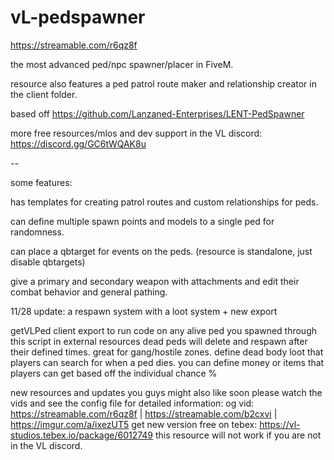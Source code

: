 # vL-pedspawner

https://streamable.com/r6qz8f

the most advanced ped/npc spawner/placer in FiveM. 

resource also features a ped patrol route maker and relationship creator in the client folder.

based off https://github.com/Lanzaned-Enterprises/LENT-PedSpawner

more free resources/mlos and dev support in the VL discord: https://discord.gg/GC6tWQAK8u


--

some features:

has templates for creating patrol routes and custom relationships for peds.

can define multiple spawn points and models to a single ped for randomness.

can place a qbtarget for events on the peds. 
(resource is standalone, just disable qbtargets)

give a primary and secondary weapon with attachments and edit their combat behavior and general pathing.

11/28 update: 
a respawn system with a loot system + new export

getVLPed client export to run code on any alive ped you spawned through this script in external resources
dead peds will delete and respawn after their defined times. great for gang/hostile zones.
define dead body loot that players can search for when a ped dies. you can define money or items that players can get based off the individual chance %

new resources and updates you guys might also like soon
please watch the vids and see the config file for detailed information: 
og vid: https://streamable.com/r6qz8f | https://streamable.com/b2cxvi | https://imgur.com/a/ixezUT5
get new version free on tebex: https://vl-studios.tebex.io/package/6012749
this resource will not work if you are not in the VL discord. 
